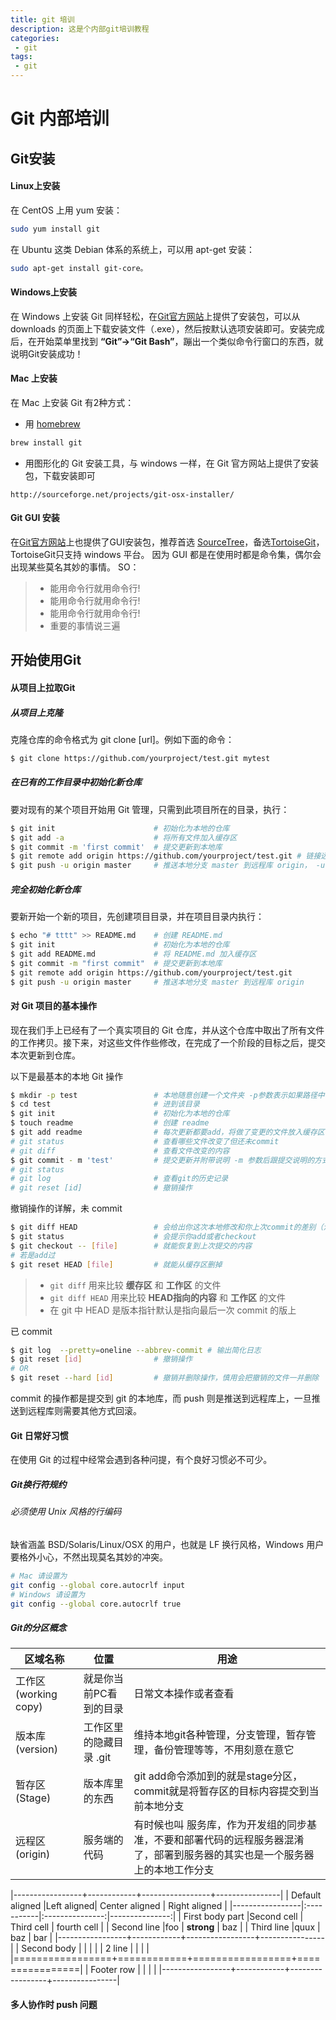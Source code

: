 ```yaml
---
title: git 培训
description: 这是个内部git培训教程 
categories:
 - git
tags:
 - git
---
```


# Git 内部培训


## Git安装
#### Linux上安装
在 CentOS 上用 yum 安装：

```bash
sudo yum install git
```	

在 Ubuntu 这类 Debian 体系的系统上，可以用 apt-get 安装：

```bash
sudo apt-get install git-core。
```
#### Windows上安装
在 Windows 上安装 Git 同样轻松，在[Git官方网站](https://git-scm.com/downloads)上提供了安装包，可以从 downloads 的页面上下载安装文件（.exe），然后按默认选项安装即可。安装完成后，在开始菜单里找到 **“Git”->“Git Bash”**，蹦出一个类似命令行窗口的东西，就说明Git安装成功！

#### Mac 上安装
在 Mac 上安装 Git 有2种方式：
- 用 [homebrew](https://github.com/mxcl/homebrew) 
```bash
brew install git
```
- 用图形化的 Git 安装工具，与 windows 一样，在 Git 官方网站上提供了安装包，下载安装即可
```http
http://sourceforge.net/projects/git-osx-installer/
```
#### Git GUI 安装
在[Git官方网站](https://git-scm.com/downloads)上也提供了GUI安装包，推荐首选 [SourceTree](https://www.sourcetreeapp.com)，备选[TortoiseGit](https://tortoisegit.org)，TortoiseGit只支持 windows 平台。
因为 GUI 都是在使用时都是命令集，偶尔会出现某些莫名其妙的事情。
SO：
>- 能用命令行就用命令行!
>- 能用命令行就用命令行!
>- 能用命令行就用命令行!
>- 重要的事情说三遍

## 开始使用Git
#### 从项目上拉取Git
##### 从项目上克隆
克隆仓库的命令格式为 git clone [url]。例如下面的命令：
```bash
$ git clone https://github.com/yourproject/test.git mytest
```

##### 在已有的工作目录中初始化新仓库
要对现有的某个项目开始用 Git 管理，只需到此项目所在的目录，执行：
```bash
$ git init                      # 初始化为本地的仓库
$ git add -a                    # 将所有文件加入缓存区
$ git commit -m 'first commit'  # 提交更新到本地库
$ git remote add origin https://github.com/yourproject/test.git # 链接远程库并命名为 origin
$ git push -u origin master     # 推送本地分支 master 到远程库 origin， -u 参数表示设置默认 pull/push 源，以后只需执行 git push 即可
```
##### 完全初始化新仓库
要新开始一个新的项目，先创建项目目录，并在项目目录内执行：
```bash
$ echo "# tttt" >> README.md    # 创建 README.md
$ git init                      # 初始化为本地的仓库
$ git add README.md             # 将 README.md 加入缓存区
$ git commit -m "first commit"  # 提交更新到本地库
$ git remote add origin https://github.com/yourproject/test.git
$ git push -u origin master     # 推送本地分支 master 到远程库 origin
```
#### 对 Git 项目的基本操作
现在我们手上已经有了一个真实项目的 Git 仓库，并从这个仓库中取出了所有文件的工作拷贝。接下来，对这些文件作些修改，在完成了一个阶段的目标之后，提交本次更新到仓库。

以下是最基本的本地 Git 操作
```bash
$ mkdir -p test                 # 本地随意创建一个文件夹 -p参数表示如果路径中有多个目录不存在则会一起创建
$ cd test                       # 进到该目录
$ git init                      # 初始化为本地的仓库
$ touch readme                  # 创建 readme
$ git add readme                # 每次更新都要add，将做了变更的文件放入缓存区
# git status                    # 查看哪些文件改变了但还未commit
# git diff                      # 查看文件改变的内容
$ git commit - m 'test'         # 提交更新并附带说明 -m 参数后跟提交说明的方式方便一行命令中提交更新
# git status
# git log                       # 查看git的历史记录
# git reset [id]                # 撤销操作

```
撤销操作的详解，未 commit
```bash
$ git diff HEAD                 # 会给出你这次本地修改和你上次commit的差别（注意是本地修改，不是远程库）
$ git status                    # 会提示你add或者checkout
$ git checkout -- [file]        # 就能恢复到上次提交的内容
# 若是add过
$ git reset HEAD [file]         # 就能从缓存区删掉
```
>- `git diff` 用来比较 **缓存区** 和 **工作区** 的文件
>- `git diff HEAD` 用来比较 **HEAD指向的内容** 和 **工作区** 的文件
>- 在 git 中 HEAD 是版本指针默认是指向最后一次 commit 的版上

已 commit
```bash
$ git log  --pretty=oneline --abbrev-commit # 输出简化日志
$ git reset [id]                # 撤销操作
# OR
$ git reset --hard [id]         # 撤销并删除操作，慎用会把撤销的文件一并删除
```

commit 的操作都是提交到 git 的本地库，而 push 则是推送到远程库上，一旦推送到远程库则需要其他方式回滚。

#### Git 日常好习惯
在使用 Git 的过程中经常会遇到各种问提，有个良好习惯必不可少。
##### Git换行符规约
###### 必须使用 Unix 风格的行编码
缺省涵盖 BSD/Solaris/Linux/OSX 的用户，也就是 LF 换行风格，Windows 用户要格外小心，不然出现莫名其妙的冲突。
```bash
# Mac 请设置为
git config --global core.autocrlf input
# Windows 请设置为
git config --global core.autocrlf true
```
##### Git的分区概念
| 区域名称             | 位置                    | 用途                                                                                                                        |
| -------------------- | ----------------------- | --------------------------------------------------------------------------------------------------------------------------- |
| 工作区(working copy) | 就是你当前PC看到的目录  | 日常文本操作或者查看                                                                                                        |
| 版本库(version)      | 工作区里的隐藏目录 .git | 维持本地git各种管理，分支管理，暂存管理，备份管理等等，不用刻意在意它                                                       |
| 暂存区(Stage)        | 版本库里的东西          | git add命令添加到的就是stage分区，commit就是将暂存区的目标内容提交到当前本地分支                                            |
| 远程区(origin)       | 服务端的代码            | 有时候也叫 服务库，作为开发组的同步基准，不要和部署代码的远程服务器混淆了，部署到服务器的其实也是一个服务器上的本地工作分支 |

|-----------------+------------+-----------------+----------------|
| Default aligned |Left aligned| Center aligned  | Right aligned  |
|-----------------|:-----------|:---------------:|---------------:|
| First body part |Second cell | Third cell      | fourth cell    |
| Second line     |foo         | **strong**      | baz            |
| Third line      |quux        | baz             | bar            |
|-----------------+------------+-----------------+----------------|
| Second body     |            |                 |                |
| 2 line          |            |                 |                |
|=================+============+=================+================|
| Footer row      |            |                 |                |
|-----------------+------------+-----------------+----------------|



#### 多人协作时 push 问题
